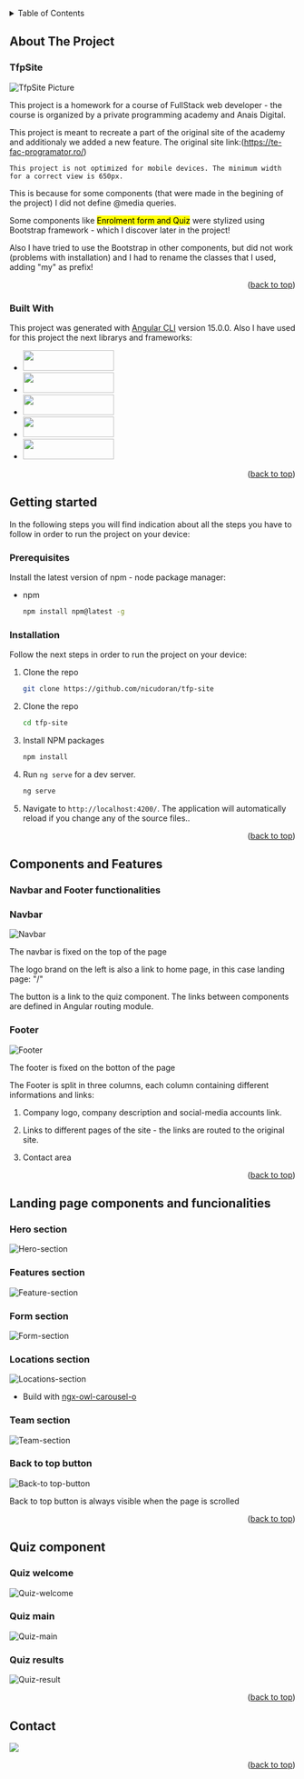 <!-- TABLE OF CONTENTS -->

<a name="readme-top"></a>

<details>
  <summary>Table of Contents</summary>
  <ol>
    <li>
      <a href="#about-the-project">About The Project</a>
      <ul>
        <li><a href="#built-with">Built With</a></li>
      </ul>
    </li>
    <li>
      <a href="#getting-started">Getting started</a>
      <ul>
        <li><a href="#prerequisites">Prerequisites</a></li>
        <li><a href="#installation">Installation</a></li>
      </ul>
    </li>
    <li><a href="#components-and-features">Components and Features</a>
    <ul>
        <li><a href="#navbar-and-footer-functionalities">Navbar and Footer functionalities</a>
            <ul>
              <li><a href="#navbar">Navbar</a></li>
              <li><a href="#footer">Footer</a></li>
            </ul>
        </li>
        <li><a href="#landing-page-components-and-funcionalities">Landing page components and funcionalities</a>
          <ul>
            <li><a href="#hero-section">Hero section</a></li>
            <li><a href="#features-section">Features section</a></li>
            <li><a href="#form-section">Form section</a></li>
            <li><a href="#locations-section">Locations section</a></li>
            <li><a href="#team-section">Team section</a></li>
            <li><a href="#back-to-top-button">Back to top button</a></li>
          </ul>
        </li>
        <li><a href="#quiz-component">Quiz component</a>
            <ul>
              <li><a href="#quiz-welcome">Quiz welcome</a></li>
              <li><a href="#quiz-main">Quiz main</a></li>
              <li><a href="#quiz-results">Quiz results</a></li>
          </ul>
        </li>
      </ul>
    </li>
    <li><a href="#contact">Contact</a></li>
  </ol>
</details>

<!-- ABOUT THE PROJECT -->

## About The Project

### TfpSite

![TfpSite Picture](./src/assets/readme/ReadMe1.png "Project screenshot")

This project is a homework for a course of FullStack web developer - the course is organized by a private programming academy and Anais Digital.

This project is meant to recreate a part of the original site of the academy and additionaly we added a new feature.
The original site link:(https://te-fac-programator.ro/)

`This project is not optimized for mobile devices.
The minimum width for a correct view is 650px.`

<p>
This is because for some components (that were made in the begining of the project) I did not define @media queries.
</p>
Some components like <mark style="background-color: #FFFF00">Enrolment form and Quiz</mark> were stylized using Bootstrap framework - which I discover later in the project!
<p>Also I have tried to use the Bootstrap in other components, but did not work (problems with installation) and I had to rename the classes that I used, adding "my" as prefix!</p>

<p align="right">(<a href="#readme-top">back to top</a>)</p>

### Built With

This project was generated with [Angular CLI](https://github.com/angular/angular-cli) version 15.0.0.
Also I have used for this project the next librarys and frameworks:

- <a href="https://angular.io">
  <img src="./src/assets/readme/angular.svg" width="160" height="36">
  </a>
- <a href="https://getbootstrap.com/">
  <img src="./src/assets/readme/bootstrap.svg" width="160"  height="36">
  </a>
- <a href="https://www.npmjs.com/package/ngx-owl-carousel-o">
  <img src="./src/assets/readme/owl-carousel.png" width="160"  height="36">
  </a>
- <a href="https://fontawesome.com/v4/icons/">
  <img src="./src/assets/readme/font-awesome.png" width="160"  height="36">
  </a>
- <a href="http://svgicons.sparkk.fr/">
  <img src="./src/assets/readme/icons.png" width="160"  height="36">
  </a>

<p align="right">(<a href="#readme-top">back to top</a>)</p>

<!-- GETTING STARTED -->

## Getting started

In the following steps you will find indication about all the steps you have to follow in order to run the project on your device:

### Prerequisites

Install the latest version of npm - node package manager:

- npm
  ```sh
  npm install npm@latest -g
  ```

### Installation

Follow the next steps in order to run the project on your device:

1. Clone the repo
   ```sh
   git clone https://github.com/nicudoran/tfp-site
   ```
2. Clone the repo
   ```sh
   cd tfp-site
   ```
3. Install NPM packages
   ```sh
   npm install
   ```
4. Run `ng serve` for a dev server.
   ```sh
   ng serve
   ```
5. Navigate to `http://localhost:4200/`. The application will automatically reload if you change any of the source files..

<p align="right">(<a href="#readme-top">back to top</a>)</p>

<!-- Components and Features -->

## Components and Features

### Navbar and Footer functionalities

### Navbar

![Navbar](./src/assets/readme/navbar.gif "navbar animation")

<p>The navbar is fixed on the top of the page</p>
<p>The logo brand on the left is also a link to home page, in this case landing page: "/"</p>
<p>The button is a link to the quiz component. The links between components are defined in Angular routing module.</p>

### Footer

![Footer](./src/assets/readme/footer.png "Footer image")

<p>The footer is fixed on the botton of the page</p>
<p>The Footer is split in three columns, each column containing different informations and links:</p>

1. Company logo, company description and social-media accounts link.
2. Links to different pages of the site - the links are routed to the original site.

3. Contact area

<p align="right">(<a href="#readme-top">back to top</a>)</p>

<!-- Landing page components and funcionalities -->

## Landing page components and funcionalities

### Hero section

![Hero-section](./src/assets/readme/hero-section.gif "Hero section animation")

### Features section

![Feature-section](./src/assets/readme/features.gif "Feature section animation")

### Form section

![Form-section](./src/assets/readme/enrolment.png "Enrolment section")

### Locations section

![Locations-section](./src/assets/readme/locations.gif "Locations section")

- Build with [ngx-owl-carousel-o](https://www.npmjs.com/package/ngx-owl-carousel-o "ngx-owl-carousel-o")

### Team section

![Team-section](./src/assets/readme/team.gif "Team section")

### Back to top button

![Back-to top-button](./src/assets/readme/back.png "Back to top button image")

<p>Back to top button is always visible when the page is scrolled</p>

<p align="right">(<a href="#readme-top">back to top</a>)</p>

<!-- Quiz component -->

## Quiz component

### Quiz welcome

![Quiz-welcome](./src/assets/readme/quiz-welcome.gif "Quiz welcome")

### Quiz main

![Quiz-main](./src/assets/readme/quiz-main.gif "Quiz-main")

### Quiz results

![Quiz-result](./src/assets/readme/quiz-result.gif "Quiz results")

<p align="right">(<a href="#readme-top">back to top</a>)</p>

<!-- CONTACT -->

## Contact

<a href="https://www.linkedin.com/in/doran-nicolae-daniel-2412431a" target="_blank"><img src="https://img.shields.io/badge/-LinkedIn-%230077B5?style=for-the-badge&logo=linkedin&logoColor=white" target="_blank"></a>

<p align="right">(<a href="#readme-top">back to top</a>)</p>
